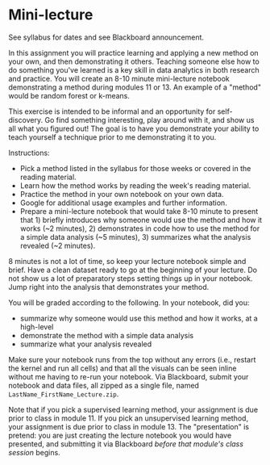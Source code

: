 # Mini-lecture

See syllabus for dates and see Blackboard announcement.

In this assignment you will practice learning and applying a new method on your own, and then demonstrating it others. Teaching someone else how to do something you've learned is a key skill in data analytics in both research and practice. You will create an 8-10 minute mini-lecture notebook demonstrating a method during modules 11 or 13. An example of a "method" would be random forest or k-means.

This exercise is intended to be informal and an opportunity for self-discovery. Go find something interesting, play around with it, and show us all what you figured out! The goal is to have you demonstrate your ability to teach yourself a technique prior to me demonstrating it to you.

Instructions:

  - Pick a method listed in the syllabus for those weeks or covered in the reading material.
  - Learn how the method works by reading the week's reading material.
  - Practice the method in your own notebook on your own data.
  - Google for additional usage examples and further information.
  - Prepare a mini-lecture notebook that would take 8-10 minute to present that 1) briefly introduces why someone would use the method and how it works (~2 minutes), 2) demonstrates in code how to use the method for a simple data analysis (~5 minutes), 3) summarizes what the analysis revealed (~2 minutes).

8 minutes is not a lot of time, so keep your lecture notebook simple and brief. Have a clean dataset ready to go at the beginning of your lecture. Do not show us a lot of preparatory steps setting things up in your  notebook. Jump right into the analysis that demonstrates your method.

You will be graded according to the following. In your notebook, did you:

  - summarize why someone would use this method and how it works, at a high-level
  - demonstrate the method with a simple data analysis
  - summarize what your analysis revealed

Make sure your notebook runs from the top without any errors (i.e., restart the kernel and run all cells) and that all the visuals can be seen inline without me having to re-run your notebook. Via Blackboard, submit your notebook and data files, all zipped as a single file, named `LastName_FirstName_Lecture.zip`.

Note that if you pick a supervised learning method, your assignment is due prior to class in module 11. If you pick an unsupervised learning method, your assignment is due prior to class in module 13. The "presentation" is pretend: you are just creating the lecture notebook you would have presented, and submitting it via Blackboard *before that module's class session* begins.
